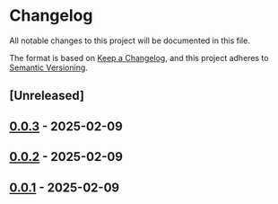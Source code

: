 # Changelog

All notable changes to this project will be documented in this file.

The format is based on [Keep a Changelog](https://keepachangelog.com/en/1.0.0/),
and this project adheres to [Semantic Versioning](https://semver.org/spec/v2.0.0.html).

## [Unreleased]

## [0.0.3](https://github.com/ScuffleCloud/scuffle/compare/scuffle-amf0-v0.0.2...scuffle-amf0-v0.0.3) - 2025-02-09

## [0.0.2](https://github.com/ScuffleCloud/scuffle/compare/scuffle-amf0-v0.0.1...scuffle-amf0-v0.0.2) - 2025-02-09

## [0.0.1](https://github.com/ScuffleCloud/scuffle/releases/tag/scuffle-amf0-v0.0.1) - 2025-02-09
